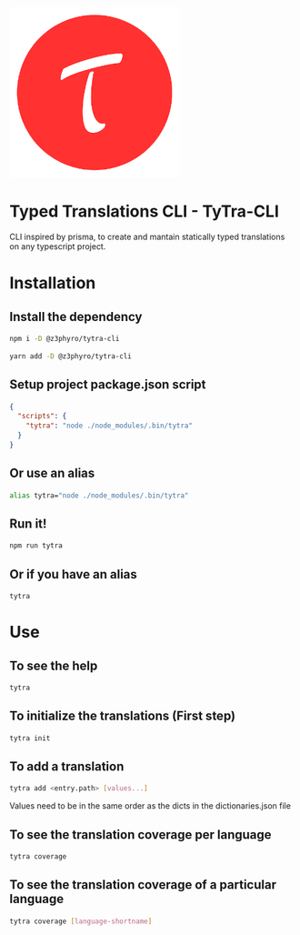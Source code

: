 
![TyTra](./tytra.png)
# Typed Translations CLI - TyTra-CLI

CLI inspired by prisma, to create and mantain statically typed translations on any typescript project.

# Installation

## Install the dependency
```bash
npm i -D @z3phyro/tytra-cli
```

```bash
yarn add -D @z3phyro/tytra-cli
```

## Setup project package.json script

```json
{
  "scripts": {
    "tytra": "node ./node_modules/.bin/tytra"
  }
}
```

## Or use an alias
```bash
alias tytra="node ./node_modules/.bin/tytra"
```

## Run it!

```bash
npm run tytra
```

## Or if you have an alias
```
tytra
```

# Use

## To see the help
```bash
tytra
```

## To initialize the translations (First step)
```bash
tytra init
```

## To add a translation
```bash
tytra add <entry.path> [values...]
```

Values need to be in the same order as the dicts in the dictionaries.json file

## To see the translation coverage per language 

```bash
tytra coverage
```

## To see the translation coverage of a particular language 

```bash
tytra coverage [language-shortname]
```

